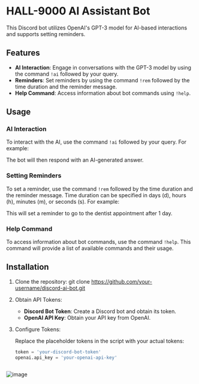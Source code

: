 # HALL-9000 AI Assistant Bot

This Discord bot utilizes OpenAI's GPT-3 model for AI-based interactions and supports setting reminders. 

## Features

- **AI Interaction**: Engage in conversations with the GPT-3 model by using the command `!ai` followed by your query.
- **Reminders**: Set reminders by using the command `!rem` followed by the time duration and the reminder message.
- **Help Command**: Access information about bot commands using `!help`.

## Usage

### AI Interaction

To interact with the AI, use the command `!ai` followed by your query. For example:


The bot will then respond with an AI-generated answer.

### Setting Reminders

To set a reminder, use the command `!rem` followed by the time duration and the reminder message. Time duration can be specified in days (d), hours (h), minutes (m), or seconds (s). For example:

This will set a reminder to go to the dentist appointment after 1 day.

### Help Command

To access information about bot commands, use the command `!help`. This command will provide a list of available commands and their usage.

## Installation

1. Clone the repository:
git clone https://github.com/your-username/discord-ai-bot.git


2. Obtain API Tokens:

   - **Discord Bot Token**: Create a Discord bot and obtain its token.
   - **OpenAI API Key**: Obtain your API key from OpenAI.

3. Configure Tokens:

   Replace the placeholder tokens in the script with your actual tokens:

   ```python
   token = 'your-discord-bot-token'
   openai.api_key = 'your-openai-api-key'



![image](https://github.com/vi2hnu/HAL-9000/assets/130527742/d898d902-d2ad-4960-9cae-196b7bc05a1f)

